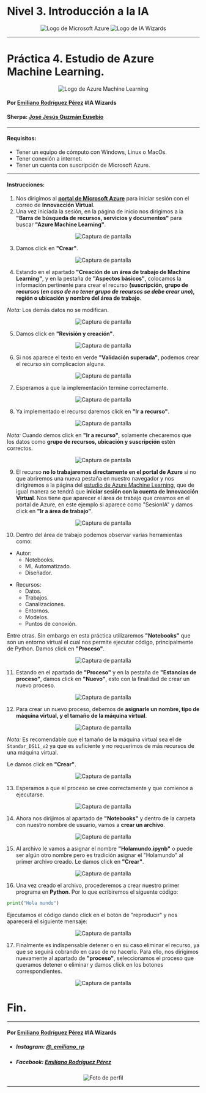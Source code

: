 # Nivel 3. Introducción a la IA
<center>

![Logo de Microsoft Azure](Imágenes/Microsoft_Azure.svg.png) ![Logo de IA Wizards](Imágenes/logocomunidad2.png)

</center>

---
# Práctica 4. Estudio de Azure Machine Learning.
<center>

![Logo de Azure Machine Learning](Imágenes/Azure-Machine-Learning.png)

</center>

#### Por [Emiliano Rodríguez Pérez](https://github.com/Emiliano-RP) #IA Wizards
#### Sherpa: [José Jesús Guzmán Eusebio](https://github.com/josejesusguzman)
---
#### Requisitos:
- Tener un equipo de cómputo con Windows, Linux o MacOs.
- Tener conexión a internet.
- Tener un cuenta con suscripción de Microsoft Azure.
---
#### Instrucciones:
1.  Nos dirigimos al **[portal de Microsoft Azure](https://portal.azure.com/#home)** para iniciar sesión con el correo de **Innovacción Virtual**.
2. Una vez iniciada la sesión, en la página de inicio nos dirigimos a la **"Barra de búsqueda de recursos, servicios y documentos"** para buscar **"Azure Machine Learning"**. 
<center>

![Captura de pantalla](Imágenes/Captura-de-pantalla-1.png)

</center>

3.  Damos click en **"Crear"**.
<center>

![Captura de pantalla](Imágenes/Captura-de-pantalla-2.png)

</center>

4. Estando en el apartado **"Creación de un área de trabajo de Machine Learning"**, y en la pestaña de **"Aspectos básicos"**, colocamos la información pertinente para crear el recurso **(suscripción, grupo de recursos (*en caso de no tener grupo de recursos se debe crear uno*), región o ubicación y nombre del área de trabajo**.

*Nota:* Los demás datos no se modifican.
<center>

![Captura de pantalla](Imágenes/Captura-de-pantalla-3.png)

</center>

5. Damos click en **"Revisión y creación"**.
<center>

![Captura de pantalla](Imágenes/Captura-de-pantalla-4.png)

</center>

6. Si nos aparece el texto en verde **"Validación superada"**, podemos crear el recurso sin complicacion alguna.
<center>

![Captura de pantalla](Imágenes/Captura-de-pantalla-5.png)

</center>

7. Esperamos a que la implementación termine correctamente.
<center>

![Captura de pantalla](Imágenes/Captura-de-pantalla-6.png)

</center>

8. Ya implementado el recurso daremos click en **"Ir a recurso"**.
<center>

![Captura de pantalla](Imágenes/Captura-de-pantalla-7.png)

</center>

*Nota:* Cuando demos click en **"Ir a recurso"**, solamente checaremos que los datos como **grupo de recursos, ubicación y suscripción** estén correctos.
<center>

![Captura de pantalla](Imágenes/Captura-de-pantalla-8.png)

</center>

9. El recurso **no lo trabajaremos directamente en el portal de Azure** si no que abriremos una nueva pestaña en nuestro navegador y nos dirigiremos a la página del [estudio de Azure Machine Learning](https://ml.azure.com/home), que de igual manera se tendrá que **iniciar sesión con la cuenta de Innovacción Virtual**. Nos tiene que aparecer el área de trabajo que creamos en el portal de Azure, en este ejemplo si aparece como "SesionIA" y damos click en **"Ir a área de trabajo"**.
<center>

![Captura de pantalla](Imágenes/Captura-de-pantalla-9.png)

</center>

10. Dentro del área de trabajo podemos observar varias herramientas como:
* Autor:
    * Notebooks.
    * ML Automatizado.
    * Diseñador.
- Recursos:
    * Datos.
    * Trabajos.
    * Canalizaciones.
    * Entornos.
    * Modelos.
    * Puntos de conoxión.

Entre otras. Sin embargo en esta práctica utilizaremos **"Notebooks"** que son un entorno virtual el cual nos permite ejecutar código, principalmente de Python. Damos click en **"Proceso"**.
<center>

![Captura de pantalla](Imágenes/Captura-de-pantalla-10.png)

</center>

11. Estando en el apartado de **"Proceso"** y en la pestaña de **"Estancias de proceso"**, damos click en **"Nuevo"**, esto con la finalidad de crear un nuevo proceso.
<center>

![Captura de pantalla](Imágenes/Captura-de-pantalla-11.png)

</center>

12. Para crear un nuevo proceso, debemos de **asignarle un nombre, tipo de máquina virtual, y el tamaño de la máquina virtual**.
<center>

![Captura de pantalla](Imágenes/Captura-de-pantalla-12.png)

</center>

*Nota:* Es recomendable que el tamaño de la máquina virtual sea el de `Standar_DS11_v2` ya que es suficiente y no requerimos de más recursos de una máquina virtual.

Le damos click en **"Crear"**.

<center>

![Captura de pantalla](Imágenes/Captura-de-pantalla-13.png)

</center>

13. Esperamos a que el proceso se cree correctamente y que comience a ejecutarse.
<center>

![Captura de pantalla](Imágenes/Captura-de-pantalla-14.png)

</center>

14. Ahora nos dirijimos al apartado de **"Notebooks"** y dentro de la carpeta con nuestro nombre de usuario, vamos a **crear un archivo**.
<center>

![Captura de pantalla](Imágenes/Captura-de-pantalla-15.png)

</center>

15. Al archivo le vamos a asignar el nombre **"Holamundo.ipynb"** o puede ser algún otro nombre pero es tradición asignar el "Holamundo" al primer archivo creado. Le damos click en **"Crear"**.
<center>

![Captura de pantalla](Imágenes/Captura-de-pantalla-16.png)

</center>

16. Una vez creado el archivo, procederemos a crear nuestro primer programa en **Python**. Por lo que ecribiremos el siguente código:

```python
print("Hola mundo")
```
Ejecutamos el código dando click en el botón de "reproducir" y nos aparecerá el siguiente mensaje:
<center>

![Captura de pantalla](Imágenes/Captura-de-pantalla-17.png)

</center>

17. Finalmente es indispensable detener o en su caso eliminar el recurso, ya que se seguirá cobrando en caso de no hacerlo. Para ello, nos dirigimos nuevamente al apartado de **"proceso"**, seleccionamos el proceso que queramos detener o eliminar y damos click en los botones correspondientes.
<center>

![Captura de pantalla](Imágenes/Captura-de-pantalla-18.png)

</center>

# Fin.
---
#### Por [Emiliano Rodríguez Pérez](https://github.com/Emiliano-RP) #IA Wizards
- ##### Instagram: [@_emiliano_rp](https://www.instagram.com/_emiliano_rp/)
- ##### Facebook: [Emiliano Rodríguez Pérez](https://www.facebook.com/emiliano.rodriguezperez.94/)

<center>

![Foto de perfil](Imágenes/278746422_4751667654943452_7532415140118527715_n.jpeg)

</center>

---


